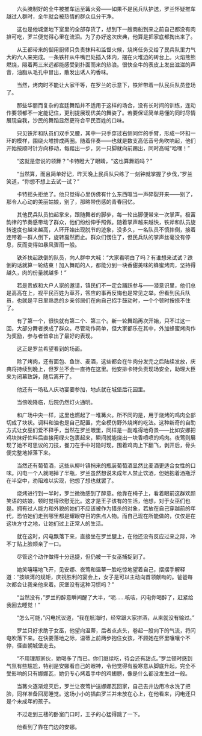 　　六头腌制好的全牛被推车运至篝火旁——如果不是民兵队护送，罗兰怀疑推车越过人群时，全牛就会被热情的群众瓜分干净。

　　这也是他城堡地下室里的全部存货了，想到下一艘商船到来之前自己都没有肉排可吃，罗兰便觉得心里在流泪。为了办好这次庆典，他算是把家底都掏出来了。

　　从王都带来的御用厨师只负责抹料和监督火候，烧烤任务交给了民兵队里力气大的六人来完成。一条铁杆从牛嘴巴处插入体内，摆在火堆边的砖台上。火焰熊熊燃烧，隔着两三米远都能感受到扑面而来的热浪。很快全牛的表皮上发出滋滋的声音，油脂从毛孔中冒出，散发出诱人的香味。

　　当然，烤肉时不能让大家干等，在罗兰的示意下，铁斧带着一队民兵队员登场了。

　　那些华丽而复杂的宫廷舞蹈并不适用于这样的场合，没有长时间的训练，连动作要领都不一定能记住，更别提展现优美的舞姿了。若要保证简单易懂的同时尽情展现自我，沙民的舞蹈显然更符合平民百姓的口味。

　　只见铁斧和队员们双手叉腰，其中一只手穿过右侧同伴的手臂，形成一环扣一环的模样，围绕火堆排成两圈。随着伴奏——也就是数支高低音号角吹响起，他们开始按顺时针方向移动，每踏出一步，另一只脚就向前踢出，同时高喊“哈嘿！”

　　“这就是您说的领舞？”卡特瞪大了眼睛，“这也算舞蹈吗？”

　　“当然算，而且简单好记，昨天晚上民兵队只练了一刻钟就掌握了步伐，”罗兰笑道，“你想不想上去试一试？”

　　卡特摇头拒绝了。他只觉得心里仿佛有什么东西哐当一声碎裂开来——别了，那令人心动的美丽姑娘，别了，那略带伤感的青春回忆。

　　其他民兵队员拍起掌来，跟随舞者的脚步，每一轮出脚便带来一次掌声。极富韵律的节奏感带动了群众，他们纷纷伸手照做。随着掌声越来越快，铁斧和队员旋转速度也越来越高，人环开始出现脱节的迹象，没多久，一名队员不慎摔倒，接着连带着一群人倒下，旋转戛然而止。群众们愣住了，但民兵队的掌声丝毫没有停息，反而变得如暴风骤雨一般。

　　铁斧扶起跌倒的队员，向人群中大喊：“大家看明白了吗？有谁想来试试？跌倒的话就算一轮结束！加入舞蹈的人，都能分到一块香甜美味的蜂蜜烤肉，坚持得越久，肉的份量就越多！”

　　若是贵族和大户人家的邀请，镇民们不一定会踊跃参与——潜意识里，他们总是高高在上，视平民百姓为草芥，答应的事再反悔也是常见之举。但看到民兵队员，也就是平日里熟悉的乡亲邻居们在向自己招手鼓动时，一个个顿时按捺不住了。

　　有了第一个，很快就有第二个、第三个。新一轮舞蹈再次开始，只不过这一回，大部分舞者换成了群众。尽管动作简单，但大家都乐在其中，外加蜂蜜烤肉作为奖励，参与者皆拿出了最好的表现。

　　这正是罗兰希望看到的场面。

　　除了烤肉，还有面包、鱼饼、麦酒，这些都会在牛肉分发完之后陆续发放，庆典将持续到晚上，但罗兰不会一直待在这里。他安排卡特负责现场安全，助理大臣来为闭幕致辞，随后离开了。

　　他还有一场私人庆功宴要参加，地点就在城堡后花园里。

　　当傍晚降临，后院仍然灯火通明。

　　和广场中央一样，这里也燃起了一堆篝火。所不同的是，用于烧烤的鸡肉全部切成了块状。调料和油也是自己配置，完全模仿野外烧烤的吃法。这种新奇的自助方式让女巫们爱不释手，当然在罗兰眼里，同样是一副难得地奇景——比如安娜把鸡块抹好佐料后直接用绿火包裹起来，瞬间就能烧出一块香喷喷的鸡肉。夜莺则展现了她不可思议的刀技，餐刀在手中时隐时现，围着鸡肉上下翻飞，剥开后，骨头便完整地掉落下来。

　　当然还有葡萄酒，这些从柳叶镇捎来的瓶装葡萄酒显然比麦酒更适合女性的口味。闪电一个人就喝掉了半瓶，罗兰虽然想说未成年人禁止饮酒，但她抱着酒瓶浮在半空中，劝阻难以实现，他想了想也就罢了。

　　烧烤进行到一半时，罗兰微微感到了醉意。他靠在椅子上，看着眼前这群欢颜笑语的姑娘，顿时觉得欣慰无比。这才是王子该有的生活，他想，对于女巫们也是。拥有过人能力和外貌的她们不应该被作为猎杀的对象，若放在自己穿越前的年代，恐怕她们走到哪里都是耀眼夺目的焦点人物。而自己现在所能做的，仅仅是在这块方寸之地，让她们过上正常人的生活。

　　就在这时，闪电飘落下来，直接坐在罗兰腿上，在他还没有反应过来之际，冷不丁贴上脸颊亲了一口。

　　尽管这个动作做得十分迅捷，但仍被一干女巫捕捉到了。

　　她笑嘻嘻地飞开，见安娜、夜莺和温蒂一脸吃惊地望着自己，摆摆手解释道：“按峡湾的规矩，庆祝胜利的宴会上，女子是可以主动向首领献吻的。爸爸每次都会让我亲他来着。灰堡没有这种习惯吗？”

　　“当然没有，”罗兰的醉意瞬间醒了大半，“呃……咳咳，闪电你喝醉了，赶紧给我回去睡觉！”

　　“怎么可能，”闪电抗议道，“我在航海时，经常跟大家拼酒，从来就没有输过。”

　　罗兰只好求助于女巫，他望向温蒂，后者点点头，卷起一股向下的气流，将闪电吹落下来。在快要落地之际，温蒂上前两步抱住女孩，不顾她在怀里嚷嚷个不停，径直朝城堡走去。

　　“不用理那家伙，她喝多了而已。你们继续吃，待会还有甜点。”罗兰顿时感到气氛有些尴尬，特别是安娜看自己的眼神，令他觉得有股寒意从脚底升起。完全不受影响的只有娜娜瓦，她仍专心烤着手中的鸡翅膀，像是什么都没发生过一般。

　　当篝火逐渐熄灭后，罗兰让夜莺护送娜娜瓦回家，自己去井边用冷水洗了把脸，同样准备回房睡觉。这场小小的插曲罗兰并未放在心上，在他看来，闪电还只是个未成年的孩子。

　　不过走到三楼的卧室门口时，王子的心猛得跳了一下。

　　他看到了靠在门边的安娜。
